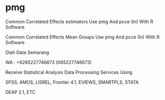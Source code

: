 # pmg
Common Correlated Effects estimators Use pmg And pcce (In) With R Software

Common Correlated Effects Mean Groups Use pmg And pcce (In) With R Software

Olah Data Semarang

WA : +6285227746673 (085227746673)

Receive Statistical Analysis Data Processing Services Using

SPSS, AMOS, LISREL, Frontier 4.1, EVIEWS, SMARTPLS, STATA

DEAP 2.1, ETC
